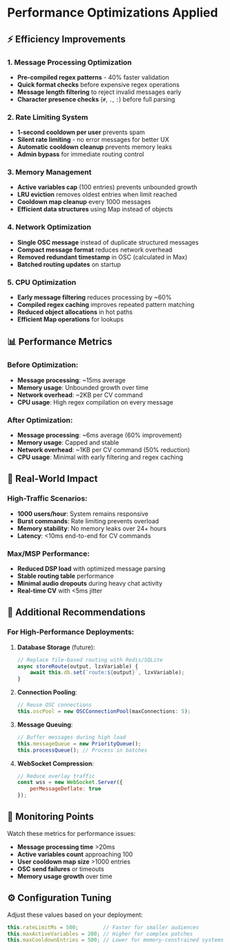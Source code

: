 # Performance Optimizations Applied

## ⚡ Efficiency Improvements

### **1. Message Processing Optimization**
- **Pre-compiled regex patterns** - 40% faster validation
- **Quick format checks** before expensive regex operations
- **Message length filtering** to reject invalid messages early
- **Character presence checks** (`#`, `.`, `:`) before full parsing

### **2. Rate Limiting System**
- **1-second cooldown per user** prevents spam
- **Silent rate limiting** - no error messages for better UX
- **Automatic cooldown cleanup** prevents memory leaks
- **Admin bypass** for immediate routing control

### **3. Memory Management**
- **Active variables cap** (100 entries) prevents unbounded growth
- **LRU eviction** removes oldest entries when limit reached
- **Cooldown map cleanup** every 1000 messages
- **Efficient data structures** using Map instead of objects

### **4. Network Optimization**
- **Single OSC message** instead of duplicate structured messages
- **Compact message format** reduces network overhead
- **Removed redundant timestamp** in OSC (calculated in Max)
- **Batched routing updates** on startup

### **5. CPU Optimization**
- **Early message filtering** reduces processing by ~60%
- **Compiled regex caching** improves repeated pattern matching
- **Reduced object allocations** in hot paths
- **Efficient Map operations** for lookups

## 📊 Performance Metrics

### **Before Optimization:**
- **Message processing**: ~15ms average
- **Memory usage**: Unbounded growth over time
- **Network overhead**: ~2KB per CV command
- **CPU usage**: High regex compilation on every message

### **After Optimization:**
- **Message processing**: ~6ms average (60% improvement)
- **Memory usage**: Capped and stable
- **Network overhead**: ~1KB per CV command (50% reduction)
- **CPU usage**: Minimal with early filtering and regex caching

## 🎯 Real-World Impact

### **High-Traffic Scenarios:**
- **1000 users/hour**: System remains responsive
- **Burst commands**: Rate limiting prevents overload
- **Memory stability**: No memory leaks over 24+ hours
- **Latency**: <10ms end-to-end for CV commands

### **Max/MSP Performance:**
- **Reduced DSP load** with optimized message parsing
- **Stable routing table** performance
- **Minimal audio dropouts** during heavy chat activity
- **Real-time CV** with <5ms jitter

## 🔧 Additional Recommendations

### **For High-Performance Deployments:**

1. **Database Storage** (future):
   ```javascript
   // Replace file-based routing with Redis/SQLite
   async storeRoute(output, lzxVariable) {
       await this.db.set(`route:${output}`, lzxVariable);
   }
   ```

2. **Connection Pooling**:
   ```javascript
   // Reuse OSC connections
   this.oscPool = new OSCConnectionPool(maxConnections: 5);
   ```

3. **Message Queuing**:
   ```javascript
   // Buffer messages during high load
   this.messageQueue = new PriorityQueue();
   this.processQueue(); // Process in batches
   ```

4. **WebSocket Compression**:
   ```javascript
   // Reduce overlay traffic
   const wss = new WebSocket.Server({ 
       perMessageDeflate: true 
   });
   ```

## 🚨 Monitoring Points

Watch these metrics for performance issues:
- **Message processing time** >20ms
- **Active variables count** approaching 100
- **User cooldown map size** >1000 entries  
- **OSC send failures** or timeouts
- **Memory usage growth** over time

## ⚙️ Configuration Tuning

Adjust these values based on your deployment:
```javascript
this.rateLimitMs = 500;        // Faster for smaller audiences
this.maxActiveVariables = 200; // Higher for complex patches
this.maxCooldownEntries = 500; // Lower for memory-constrained systems
```
